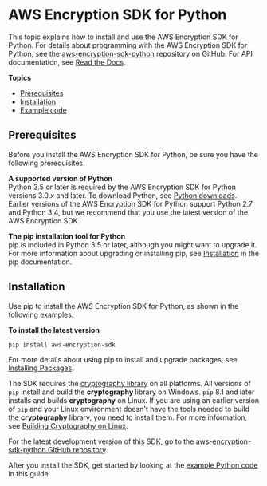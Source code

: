 # AWS Encryption SDK for Python<a name="python"></a>

This topic explains how to install and use the AWS Encryption SDK for Python\. For details about programming with the AWS Encryption SDK for Python, see the [aws\-encryption\-sdk\-python](https://github.com/aws/aws-encryption-sdk-python/) repository on GitHub\. For API documentation, see [Read the Docs](https://aws-encryption-sdk-python.readthedocs.io/en/latest/)\.

**Topics**
+ [Prerequisites](#python-prerequisites)
+ [Installation](#python-installation)
+ [Example code](python-example-code.md)

## Prerequisites<a name="python-prerequisites"></a>

Before you install the AWS Encryption SDK for Python, be sure you have the following prerequisites\.

**A supported version of Python**  
Python 3\.5 or later is required by the AWS Encryption SDK for Python versions 3\.0\.*x* and later\. To download Python, see [Python downloads](https://www.python.org/downloads/)\.  
Earlier versions of the AWS Encryption SDK for Python support Python 2\.7 and Python 3\.4, but we recommend that you use the latest version of the AWS Encryption SDK\. 

**The pip installation tool for Python**  
pip is included in Python 3\.5 or later, although you might want to upgrade it\. For more information about upgrading or installing pip, see [Installation](https://pip.pypa.io/en/latest/installation/) in the pip documentation\.

## Installation<a name="python-installation"></a>

Use pip to install the AWS Encryption SDK for Python, as shown in the following examples\.

**To install the latest version**  

```
pip install aws-encryption-sdk
```

For more details about using pip to install and upgrade packages, see [Installing Packages](https://packaging.python.org/tutorials/installing-packages/)\.

The SDK requires the [cryptography library](https://cryptography.io/en/latest/) on all platforms\. All versions of `pip` install and build the **cryptography** library on Windows\. `pip` 8\.1 and later installs and builds **cryptography** on Linux\. If you are using an earlier version of `pip` and your Linux environment doesn't have the tools needed to build the **cryptography** library, you need to install them\. For more information, see [Building Cryptography on Linux](https://cryptography.io/en/latest/installation.html#building-cryptography-on-linux)\.

For the latest development version of this SDK, go to the [aws\-encryption\-sdk\-python GitHub repository](https://github.com/aws/aws-encryption-sdk-python/)\.

After you install the SDK, get started by looking at the [example Python code](python-example-code.md) in this guide\.